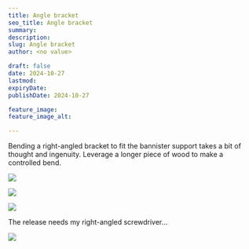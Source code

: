 ```yaml
---
title: Angle bracket
seo_title: Angle bracket
summary:
description:
slug: Angle bracket
author: <no value>

draft: false
date: 2024-10-27
lastmod:
expiryDate:
publishDate: 2024-10-27

feature_image:
feature_image_alt:

---
```

Bending a right-angled bracket to fit the bannister support takes a bit of thought and ingenuity. 
Leverage a longer piece of wood to make a controlled bend.

![](/images/1242.jpeg)

![](/images/1243.jpeg)

![](/images/1244.jpeg)

The release needs my right-angled screwdriver...

![](/images/1248.jpeg)